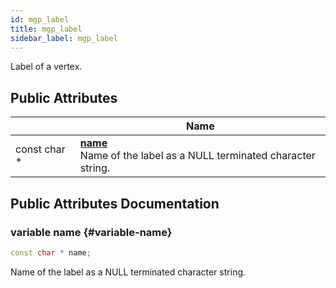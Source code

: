 ```yaml
---
id: mgp_label
title: mgp_label
sidebar_label: mgp_label
---
```


Label of a vertex.

## Public Attributes

|                | Name           |
| -------------- | -------------- |
| const char * | **[name](#variable-name)** <br/>Name of the label as a NULL terminated character string.  |

## Public Attributes Documentation

### variable name {#variable-name}

```cpp
const char * name;
```

Name of the label as a NULL terminated character string.
